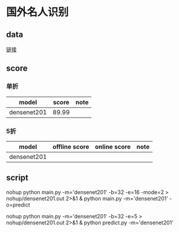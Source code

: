 # 国外名人识别
## data
[链接](https://god.yanxishe.com/83)
## score
### 单折
|model|score|note|
|:---:|:---:|:---:|
|densenet201|89.99|||

### 5折
|model|offline score|online score|note|
|:---:|:---:|:---:|:---:|
|densenet201||||

## script
nohup python main.py -m='densenet201' -b=32 -e=16 -mode=2 > nohup/densenet201.out 2>&1 &
python main.py -m='densenet201' -o=predict

nohup python main.py -m='densenet201' -b=32 -e=5 > nohup/densenet201.out 2>&1 &
python predict.py -m='densenet201'

